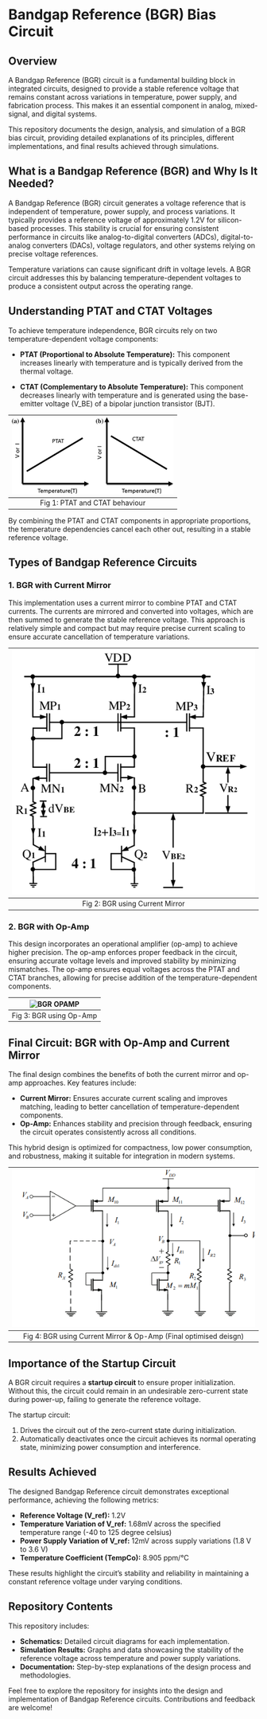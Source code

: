 # Bandgap Reference (BGR) Bias Circuit

## Overview
A Bandgap Reference (BGR) circuit is a fundamental building block in integrated circuits, designed to provide a stable reference voltage that remains constant across variations in temperature, power supply, and fabrication process. This makes it an essential component in analog, mixed-signal, and digital systems. 

This repository documents the design, analysis, and simulation of a BGR bias circuit, providing detailed explanations of its principles, different implementations, and final results achieved through simulations.

## What is a Bandgap Reference (BGR) and Why Is It Needed?
A Bandgap Reference (BGR) circuit generates a voltage reference that is independent of temperature, power supply, and process variations. It typically provides a reference voltage of approximately 1.2V for silicon-based processes. This stability is crucial for ensuring consistent performance in circuits like analog-to-digital converters (ADCs), digital-to-analog converters (DACs), voltage regulators, and other systems relying on precise voltage references.

Temperature variations can cause significant drift in voltage levels. A BGR circuit addresses this by balancing temperature-dependent voltages to produce a consistent output across the operating range.

## Understanding PTAT and CTAT Voltages
To achieve temperature independence, BGR circuits rely on two temperature-dependent voltage components:

- **PTAT (Proportional to Absolute Temperature):** This component increases linearly with temperature and is typically derived from the thermal voltage.

- **CTAT (Complementary to Absolute Temperature):** This component decreases linearly with temperature and is generated using the base-emitter voltage (V_BE) of a bipolar junction transistor (BJT).

| ![PTAT-CTAT](https://github.com/HarshitSri-Analog/Bandgap-Reference-Bias-Circuit/blob/main/Images/PTAT%20and%20CTAT.png) | 
| :---: | 
| Fig 1: PTAT and CTAT behaviour |

By combining the PTAT and CTAT components in appropriate proportions, the temperature dependencies cancel each other out, resulting in a stable reference voltage.

## Types of Bandgap Reference Circuits

### 1. BGR with Current Mirror
This implementation uses a current mirror to combine PTAT and CTAT currents. The currents are mirrored and converted into voltages, which are then summed to generate the stable reference voltage. This approach is relatively simple and compact but may require precise current scaling to ensure accurate cancellation of temperature variations.

| ![BGR current mirror](https://github.com/HarshitSri-Analog/Bandgap-Reference-Bias-Circuit/blob/main/Images/BGR%20Current%20Mirror.png) | 
| :---: | 
| Fig 2: BGR using Current Mirror |

### 2. BGR with Op-Amp
This design incorporates an operational amplifier (op-amp) to achieve higher precision. The op-amp enforces proper feedback in the circuit, ensuring accurate voltage levels and improved stability by minimizing mismatches. The op-amp ensures equal voltages across the PTAT and CTAT branches, allowing for precise addition of the temperature-dependent components.

| ![BGR OPAMP]() | 
| :---: | 
| Fig 3: BGR using Op-Amp |

## Final Circuit: BGR with Op-Amp and Current Mirror
The final design combines the benefits of both the current mirror and op-amp approaches. Key features include:

- **Current Mirror:** Ensures accurate current scaling and improves matching, leading to better cancellation of temperature-dependent components.
- **Op-Amp:** Enhances stability and precision through feedback, ensuring the circuit operates consistently across all conditions.

This hybrid design is optimized for compactness, low power consumption, and robustness, making it suitable for integration in modern systems.

| ![BGR final](https://github.com/HarshitSri-Analog/Bandgap-Reference-Bias-Circuit/blob/main/Images/BGR%20Final.png) | 
| :---: | 
| Fig 4: BGR using Current Mirror & Op-Amp (Final optimised deisgn) |

## Importance of the Startup Circuit
A BGR circuit requires a **startup circuit** to ensure proper initialization. Without this, the circuit could remain in an undesirable zero-current state during power-up, failing to generate the reference voltage. 

The startup circuit:
1. Drives the circuit out of the zero-current state during initialization.
2. Automatically deactivates once the circuit achieves its normal operating state, minimizing power consumption and interference.

## Results Achieved
The designed Bandgap Reference circuit demonstrates exceptional performance, achieving the following metrics:

- **Reference Voltage (V_ref):** 1.2V
- **Temperature Variation of V_ref:** 1.68mV across the specified temperature range (-40 to 125 degree celsius)
- **Power Supply Variation of V_ref:** 12mV across supply variations (1.8 V to 3.6 V)
- **Temperature Coefficient (TempCo):** 8.905 ppm/°C

These results highlight the circuit’s stability and reliability in maintaining a constant reference voltage under varying conditions.

## Repository Contents

This repository includes:

- **Schematics:** Detailed circuit diagrams for each implementation.
- **Simulation Results:** Graphs and data showcasing the stability of the reference voltage across temperature and power supply variations.
- **Documentation:** Step-by-step explanations of the design process and methodologies.

Feel free to explore the repository for insights into the design and implementation of Bandgap Reference circuits. Contributions and feedback are welcome!

